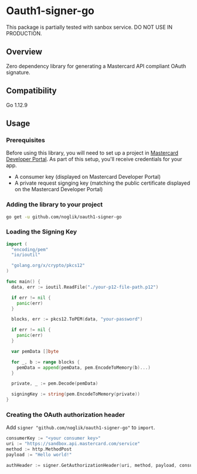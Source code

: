 # Oauth1-signer-go

This package is partially tested with sanbox service. DO NOT USE IN PRODUCTION.

## Overview

Zero dependency library for generating a Mastercard API compliant OAuth signature.

## Compatibility

Go 1.12.9

## Usage

### Prerequisites

Before using this library, you will need to set up a project in [Mastercard Developer Portal]().
As part of this setup, you'll receive credentials for your app.
- A consumer key (displayed on Mastercard Developer Portal)
- A private request signging key (matching the public certificate displayed on the Mastercard Developer Portal)

### Adding the library to your project

```bash
go get -u github.com/noglik/oauth1-signer-go
```

### Loading the Signing Key

```go
import (
  "encoding/pem"
  "io/ioutil"

  "golang.org/x/crypto/pkcs12"
)

func main() {
  data, err := ioutil.ReadFile("./your-p12-file-path.p12")

  if err != nil {
    panic(err)
  }

  blocks, err := pkcs12.ToPEM(data, "your-password")

  if err != nil {
    panic(err)
  }

  var pemData []byte

  for _, b := range blocks {
    pemData = append(pemData, pem.EncodeToMemory(b)...)
  }

  private, _ := pem.Decode(pemData)

  signingKey := string(pem.EncodeToMemory(private))
}
```

### Creating the OAuth authorization header

Add `signer "github.com/noglik/oauth1-signer-go"` to `import`.

```go
consumerKey := "<your consumer key>"
uri := "https://sandbox.api.mastercard.com/service"
method := http.MethodPost
payload := "Hello world!"

authHeader := signer.GetAuthorizationHeader(uri, method, payload, consumerKey, signingKey)
```
